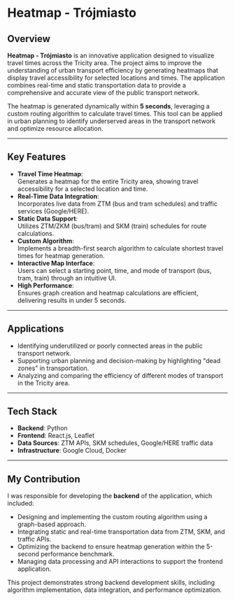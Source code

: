 # Heatmap - Trójmiasto  

## Overview  
**Heatmap - Trójmiasto** is an innovative application designed to visualize travel times across the Tricity area. The project aims to improve the understanding of urban transport efficiency by generating heatmaps that display travel accessibility for selected locations and times. The application combines real-time and static transportation data to provide a comprehensive and accurate view of the public transport network.  

The heatmap is generated dynamically within **5 seconds**, leveraging a custom routing algorithm to calculate travel times. This tool can be applied in urban planning to identify underserved areas in the transport network and optimize resource allocation.  

---

## Key Features  
- **Travel Time Heatmap**:  
  Generates a heatmap for the entire Tricity area, showing travel accessibility for a selected location and time.  
- **Real-Time Data Integration**:  
  Incorporates live data from ZTM (bus and tram schedules) and traffic services (Google/HERE).  
- **Static Data Support**:  
  Utilizes ZTM/ZKM (bus/tram) and SKM (train) schedules for route calculations.  
- **Custom Algorithm**:  
  Implements a breadth-first search algorithm to calculate shortest travel times for heatmap generation.  
- **Interactive Map Interface**:  
  Users can select a starting point, time, and mode of transport (bus, tram, train) through an intuitive UI.  
- **High Performance**:  
  Ensures graph creation and heatmap calculations are efficient, delivering results in under 5 seconds.  

---

## Applications  
- Identifying underutilized or poorly connected areas in the public transport network.  
- Supporting urban planning and decision-making by highlighting "dead zones" in transportation.  
- Analyzing and comparing the efficiency of different modes of transport in the Tricity area.  

---

## Tech Stack  
- **Backend**: Python  
- **Frontend**: React.js, Leaflet  
- **Data Sources**: ZTM APIs, SKM schedules, Google/HERE traffic data  
- **Infrastructure**: Google Cloud, Docker  

---

## My Contribution  
I was responsible for developing the **backend** of the application, which included:  
- Designing and implementing the custom routing algorithm using a graph-based approach.  
- Integrating static and real-time transportation data from ZTM, SKM, and traffic APIs.  
- Optimizing the backend to ensure heatmap generation within the 5-second performance benchmark.  
- Managing data processing and API interactions to support the frontend application.  

This project demonstrates strong backend development skills, including algorithm implementation, data integration, and performance optimization.
